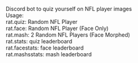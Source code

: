 Discord bot to quiz yourself on NFL player images\
Usage:\
rat.quiz: Random NFL Player\
rat.face: Random NFL Player (Face Only)\
rat.mash: 2 Random NFL Players (Face Morphed)\
rat.stats: quiz leaderboard\
rat.facestats: face leaderboard\
rat.mashsstats: mash leaderboard
